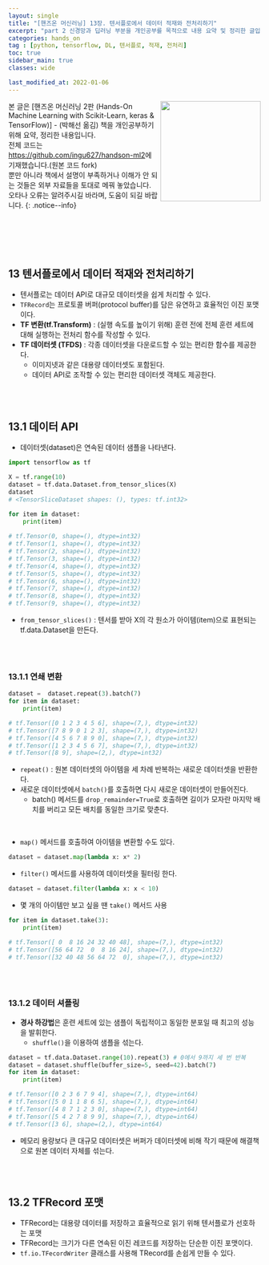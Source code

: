 ```yaml
---
layout: single
title: "[핸즈온 머신러닝] 13장. 텐서플로에서 데이터 적재와 전처리하기"
excerpt: "part 2 신경망과 딥러닝 부분을 개인공부를 목적으로 내용 요약 및 정리한 글입니다. - 텐서플로에서 데이터 적재와 전처리하기"
categories: hands_on
tag : [python, tensorflow, DL, 텐서플로, 적재, 전처리]
toc: true
sidebar_main: true
classes: wide

last_modified_at: 2022-01-06
---
```


<img align='right' width='200' height='200' src='https://user-images.githubusercontent.com/78655692/147628941-a1aeb296-324e-4a60-816b-e4cc6666d13e.png
'>
본 글은 [핸즈온 머신러닝 2판 (Hands-On Machine Learning with Scikit-Learn, keras & TensorFlow)] - (박해선 옮김) 책을 개인공부하기 위해 요약, 정리한 내용입니다. <br>전체 코드는 <https://github.com/ingu627/handson-ml2>에 기재했습니다.(원본 코드 fork) <br> 뿐만 아니라 책에서 설명이 부족하거나 이해가 안 되는 것들은 외부 자료들을 토대로 메꿔 놓았습니다. <br> 오타나 오류는 알려주시길 바라며, 도움이 되길 바랍니다.
{: .notice--info}

<br>
<br>
<br>
<br>

## 13 텐서플로에서 데이터 적재와 전처리하기

- 텐서플로는 데이터 API로 대규모 데이터셋을 쉽게 처리할 수 있다.
- `TFRecord`는 프로토콜 버퍼(protocol buffer)를 담은 유연하고 효율적인 이진 포맷이다.
- **TF 변환(tf.Transform)** : (실행 속도를 높이기 위해) 훈련 전에 전체 훈련 세트에 대해 실행하는 전처리 함수를 작성할 수 있다.
- **TF 데이터셋 (TFDS)** : 각종 데이터셋을 다운로드할 수 있는 편리한 함수를 제공한다.
  - 이미지넷과 같은 대용량 데이터셋도 포함된다.
  - 데이터 API로 조작할 수 있는 편리한 데이터셋 객체도 제공한다.

<br>
<br>

## 13.1 데이터 API

- 데이터셋(dataset)은 연속된 데이터 샘플을 나타낸다.

```python
import tensorflow as tf

X = tf.range(10)
dataset = tf.data.Dataset.from_tensor_slices(X)
dataset
# <TensorSliceDataset shapes: (), types: tf.int32>

for item in dataset:
    print(item)
    
# tf.Tensor(0, shape=(), dtype=int32)
# tf.Tensor(1, shape=(), dtype=int32)
# tf.Tensor(2, shape=(), dtype=int32)
# tf.Tensor(3, shape=(), dtype=int32)
# tf.Tensor(4, shape=(), dtype=int32)
# tf.Tensor(5, shape=(), dtype=int32)
# tf.Tensor(6, shape=(), dtype=int32)
# tf.Tensor(7, shape=(), dtype=int32)
# tf.Tensor(8, shape=(), dtype=int32)
# tf.Tensor(9, shape=(), dtype=int32)
```

- `from_tensor_slices()` : 텐서를 받아 X의 각 원소가 아이템(item)으로 표현되는 tf.data.Dataset을 만든다.

<br>
<br>

### 13.1.1 연쇄 변환

```python
dataset =  dataset.repeat(3).batch(7)
for item in dataset:
    print(item)

# tf.Tensor([0 1 2 3 4 5 6], shape=(7,), dtype=int32)
# tf.Tensor([7 8 9 0 1 2 3], shape=(7,), dtype=int32)
# tf.Tensor([4 5 6 7 8 9 0], shape=(7,), dtype=int32)
# tf.Tensor([1 2 3 4 5 6 7], shape=(7,), dtype=int32)
# tf.Tensor([8 9], shape=(2,), dtype=int32)
```

- `repeat()` : 원본 데이터셋의 아이템을 세 차례 반복하는 새로운 데이터셋을 반환한다.
- 새로운 데이터셋에서 `batch()`를 호출하면 다시 새로운 데이터셋이 만들어진다.
  - batch() 메서드를 `drop_remainder=True`로 호출하면 길이가 모자란 마지막 배치를 버리고 모든 배치를 동일한 크기로 맞춘다.

<br>

- `map()` 메서드를 호출하여 아이템을 변환할 수도 있다.

```python
dataset = dataset.map(lambda x: x* 2)
```

- `filter()` 메서드를 사용하여 데이터셋을 필터링 한다.

```python
dataset = dataset.filter(lambda x: x < 10)
```

- 몇 개의 아이템만 보고 싶을 땐 `take()` 메서드 사용

```python
for item in dataset.take(3):
    print(item)

# tf.Tensor([ 0  8 16 24 32 40 48], shape=(7,), dtype=int32)
# tf.Tensor([56 64 72  0  8 16 24], shape=(7,), dtype=int32)
# tf.Tensor([32 40 48 56 64 72  0], shape=(7,), dtype=int32)
```

<br>
<br>

### 13.1.2 데이터 셔플링

- **경사 하강법**은 훈련 세트에 있는 샘플이 독립적이고 동일한 분포일 때 최고의 성능을 발휘한다.
  - `shuffle()`을 이용하여 샘플을 섞는다.

```python
dataset = tf.data.Dataset.range(10).repeat(3) # 0에서 9까지 세 번 반복
dataset = dataset.shuffle(buffer_size=5, seed=42).batch(7)
for item in dataset:
    print(item)

# tf.Tensor([0 2 3 6 7 9 4], shape=(7,), dtype=int64)
# tf.Tensor([5 0 1 1 8 6 5], shape=(7,), dtype=int64)
# tf.Tensor([4 8 7 1 2 3 0], shape=(7,), dtype=int64)
# tf.Tensor([5 4 2 7 8 9 9], shape=(7,), dtype=int64)
# tf.Tensor([3 6], shape=(2,), dtype=int64)
```

- 메모리 용량보다 큰 대규모 데이터셋은 버퍼가 데이터셋에 비해 작기 때문에 해결책으로 원본 데이터 자체를 섞는다.

<br>
<br>

## 13.2 TFRecord 포맷

- TFRecord는 대용량 데이터를 저장하고 효율적으로 읽기 위해 텐서플로가 선호하는 포맷
- TFRecord는 크기가 다른 연속된 이진 레코드를 저장하는 단순한 이진 포맷이다.
- `tf.io.TFecordWriter` 클래스를 사용해 TRecord를 손쉽게 만들 수 있다.


